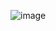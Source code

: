 

![image](https://github.com/GloBrito/dev_web/assets/103264347/b02aa061-6a9f-4050-b968-3c64d90b6ee1)

